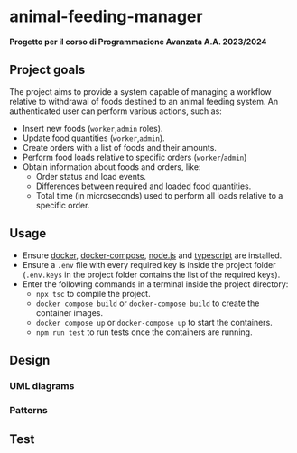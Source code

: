 
# animal-feeding-manager

**Progetto per il corso di Programmazione Avanzata A.A. 2023/2024**

## Project goals

The project aims to provide a system capable of managing a workflow relative to withdrawal of foods destined to an animal feeding system. 
An authenticated user can perform various actions, such as:
- Insert new foods (`worker`,`admin` roles).
- Update food quantities (`worker`,`admin`).
- Create orders with a list of foods and their amounts.
- Perform food loads relative to specific orders (`worker`/`admin`)
- Obtain information about foods and orders, like:
	- Order status and load events.
	- Differences between required and loaded food quantities.
	- Total time (in microseconds) used to perform all loads relative to a specific order.

## Usage

- Ensure [docker](https://www.docker.com/), [docker-compose](https://docs.docker.com/compose/), [node.js](https://nodejs.org/en) and [typescript](https://www.typescriptlang.org/) are installed.
- Ensure a `.env` file with every required key is inside the project folder (`.env.keys` in the project folder contains the list of the required keys).
- Enter the following commands in a terminal inside the project directory:
	- `npx tsc` to compile the project.
	- `docker compose build` or `docker-compose build` to create the container images.
	- `docker compose up` or `docker-compose up` to start the containers.
	- `npm run test` to run tests once the containers are running.

## Design
### UML diagrams

### Patterns

## Test


